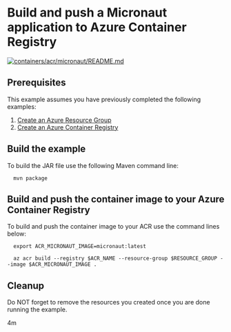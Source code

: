 
# Build and push a Micronaut application to Azure Container Registry

[![containers/acr/micronaut/README.md](https://github.com/Azure-Samples/java-on-azure-examples/actions/workflows/containers_acr_micronaut_README_md.yml/badge.svg)](https://github.com/Azure-Samples/java-on-azure-examples/actions/workflows/containers_acr_micronaut_README_md.yml)

## Prerequisites

This example assumes you have previously completed the following examples:

1. [Create an Azure Resource Group](../../group/create/README.md)
1. [Create an Azure Container Registry](../create/README.md)

<!-- workflow.cron(0 10 * * 5) -->
<!-- workflow.include(../create/README.md) -->

## Build the example

<!-- workflow.run()

cd containers/acr/micronaut

  -->

To build the JAR file use the following Maven command line:

```shell
  mvn package
```

## Build and push the container image to your Azure Container Registry

To build and push the container image to your ACR use the command lines below:

```shell
  export ACR_MICRONAUT_IMAGE=micronaut:latest

  az acr build --registry $ACR_NAME --resource-group $RESOURCE_GROUP --image $ACR_MICRONAUT_IMAGE .
```

<!-- workflow.run()

cd ../../..

  -->

<!-- workflow.directOnly()

  export RESULT=$(az acr repository show --name $ACR_NAME --image $ACR_MICRONAUT_IMAGE)
  az group delete --name $RESOURCE_GROUP --yes || true
  if [[ -z $RESULT ]]; then
    echo "Unable to find " $ACR_MICRONAUT_IMAGE " image"
    exit 1
  fi

  -->

## Cleanup

Do NOT forget to remove the resources you created once you are done running the
example.

4m
